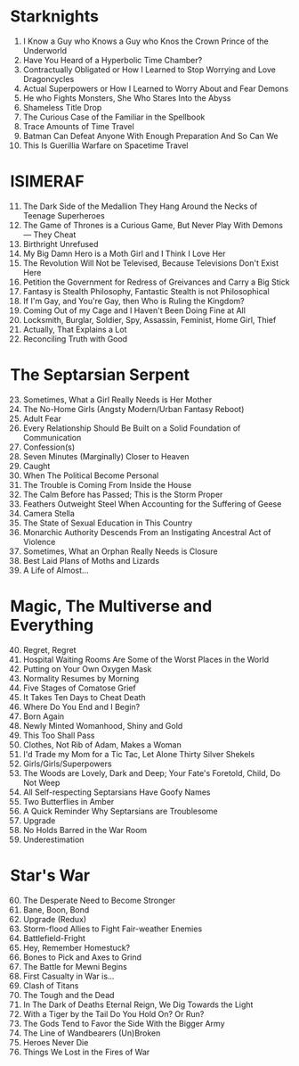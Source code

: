 # Starknights

01. I Know a Guy who Knows a Guy who Knos the Crown Prince of the Underworld
02. Have You Heard of a Hyperbolic Time Chamber?
03. Contractually Obligated or How I Learned to Stop Worrying and Love Dragoncycles
04. Actual Superpowers or How I Learned to Worry About and Fear Demons
05. He who Fights Monsters, She Who Stares Into the Abyss
06. Shameless Title Drop
07. The Curious Case of the Familiar in the Spellbook
08. Trace Amounts of Time Travel
09. Batman Can Defeat Anyone With Enough Preparation And So Can We
10. This Is Guerillia Warfare on Spacetime Travel

# ISIMERAF

11. The Dark Side of the Medallion They Hang Around the Necks of Teenage Superheroes
12. The Game of Thrones is a Curious Game, But Never Play With Demons — They Cheat
13. Birthright Unrefused
14. My Big Damn Hero is a Moth Girl and I Think I Love Her
15. The Revolution Will Not be Televised, Because Televisions Don't Exist Here
16. Petition the Government for Redress of Greivances and Carry a Big Stick
17. Fantasy is Stealth Philosophy, Fantastic Stealth is not Philosophical
18. If I'm Gay, and You're Gay, then Who is Ruling the Kingdom?
19. Coming Out of my Cage and I Haven't Been Doing Fine at All
20. Locksmith, Burglar, Soldier, Spy, Assassin, Feminist, Home Girl, Thief
21. Actually, That Explains a Lot 
22. Reconciling Truth with Good

# The Septarsian Serpent

23. Sometimes, What a Girl Really Needs is Her Mother
24. The No-Home Girls (Angsty Modern/Urban Fantasy Reboot)
25. Adult Fear
26. Every Relationship Should Be Built on a Solid Foundation of Communication
27. Confession(s)
28. Seven Minutes (Marginally) Closer to Heaven
29. Caught
30. When The Political Become Personal
31. The Trouble is Coming From Inside the House
32. The Calm Before has Passed; This is the Storm Proper
33. Feathers Outweight Steel When Accounting for the Suffering of Geese
34. Camera Stella
35. The State of Sexual Education in This Country
36. Monarchic Authority Descends From an Instigating Ancestral Act of Violence
37. Sometimes, What an Orphan Really Needs is Closure
38. Best Laid Plans of Moths and Lizards
39. A Life of Almost…

# Magic, The Multiverse and Everything

40. Regret, Regret
41. Hospital Waiting Rooms Are Some of the Worst Places in the World
42. Putting on Your Own Oxygen Mask
43. Normality Resumes by Morning
44. Five Stages of Comatose Grief
45. It Takes Ten Days to Cheat Death
46. Where Do You End and I Begin?
47. Born Again
48. Newly Minted Womanhood, Shiny and Gold
49. This Too Shall Pass
50. Clothes, Not Rib of Adam, Makes a Woman
51. I'd Trade my Mom for a Tic Tac, Let Alone Thirty Silver Shekels
52. Girls/Girls/Superpowers
53. The Woods are Lovely, Dark and Deep; Your Fate's Foretold, Child, Do Not Weep
54. All Self-respecting Septarsians Have Goofy Names
55. Two Butterflies in Amber
56. A Quick Reminder Why Septarsians are Troublesome
57. Upgrade
58. No Holds Barred in the War Room
59. Underestimation

# Star's War

60. The Desperate Need to Become Stronger
61. Bane, Boon, Bond
62. Upgrade (Redux)
63. Storm-flood Allies to Fight Fair-weather Enemies
64. Battlefield-Fright
65. Hey, Remember Homestuck?
66. Bones to Pick and Axes to Grind
67. The Battle for Mewni Begins
68. First Casualty in War is...
69. Clash of Titans
70. The Tough and the Dead
71. In The Dark of Deaths Eternal Reign, We Dig Towards the Light
72. With a Tiger by the Tail Do You Hold On? Or Run?
73. The Gods Tend to Favor the Side With the Bigger Army
74. The Line of Wandbearers (Un)Broken
75. Heroes Never Die
76. Things We Lost in the Fires of War
